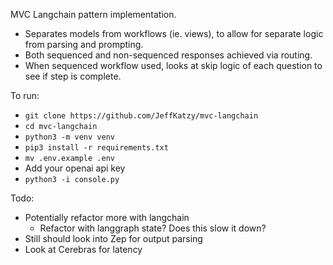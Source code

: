 MVC Langchain pattern implementation.

* Separates models from workflows (ie. views), to allow for separate logic from parsing and prompting.
* Both sequenced and non-sequenced responses achieved via routing.
* When sequenced workflow used, looks at skip logic of each question to see if step is complete.

To run:

* `git clone https://github.com/JeffKatzy/mvc-langchain`
* `cd mvc-langchain`
* `python3 -m venv venv`
* `pip3 install -r requirements.txt`
* `mv .env.example .env`
* Add your openai api key
* `python3 -i console.py`

Todo:

* Potentially refactor more with langchain
    * Refactor with langgraph state?  Does this slow it down?
* Still should look into Zep for output parsing
* Look at Cerebras for latency